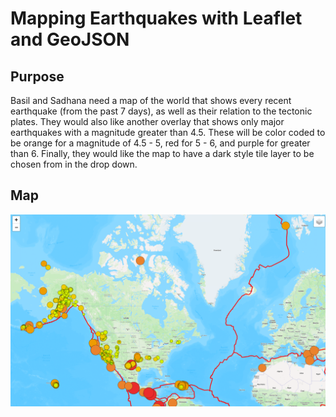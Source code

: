 # Mapping Earthquakes with Leaflet and GeoJSON

## Purpose

Basil and Sadhana need a map of the world that shows every recent earthquake (from the past 7 days), as well as their relation to the tectonic plates. They would also like another overlay that shows only major earthquakes with a magnitude greater than 4.5. These will be color coded to be orange for a magnitude of 4.5 - 5, red for 5 - 6, and purple for greater than 6. Finally, they would like the map to have a dark style tile layer to be chosen from in the drop down. 

## Map

![Earthquake Map](Earthquake_Challenge/static/images/earthquakeMap.png)
